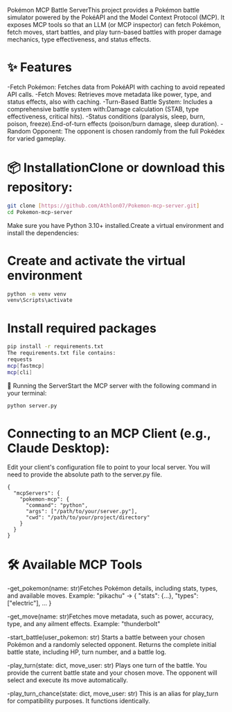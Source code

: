 Pokémon MCP Battle ServerThis project provides a Pokémon battle simulator powered by the PokéAPI and the Model Context Protocol (MCP). It exposes MCP tools so that an LLM (or MCP inspector) can fetch Pokémon, fetch moves, start battles, and play turn-based battles with proper damage mechanics, type effectiveness, and status effects.

# ✨ Features
-Fetch Pokémon: Fetches data from PokéAPI with caching to avoid repeated API calls.
-Fetch Moves: Retrieves move metadata like power, type, and status effects, also with caching.
-Turn-Based Battle System: Includes a comprehensive battle system with:Damage calculation (STAB, type effectiveness, critical hits).
-Status conditions (paralysis, sleep, burn, poison, freeze).End-of-turn effects (poison/burn damage, sleep duration).
-Random Opponent: The opponent is chosen randomly from the full Pokédex for varied gameplay.

# 📦 InstallationClone or download this repository:
```bash
git clone [https://github.com/Athlon07/Pokemon-mcp-server.git]
cd Pokemon-mcp-server
```
Make sure you have Python 3.10+ installed.Create a virtual environment and install the dependencies:

# Create and activate the virtual environment
```bash
python -m venv venv
venv\Scripts\activate
```
# Install required packages
```bash
pip install -r requirements.txt
The requirements.txt file contains:
requests
mcp[fastmcp]
mcp[cli]
```
🚀 Running the ServerStart the MCP server with the following command in your terminal:
```bash
python server.py
```
# Connecting to an MCP Client (e.g., Claude Desktop):
Edit your client's configuration file to point to your local server. You will need to provide the absolute path to the server.py file.

```claude_desktop_config.json:
{
  "mcpServers": {
    "pokemon-mcp": {
      "command": "python",
      "args": ["/path/to/your/server.py"],
      "cwd": "/path/to/your/project/directory"
    }
  }
}
```

# 🛠️ Available MCP Tools
-get_pokemon(name: str)Fetches Pokémon details, including stats, types, and available moves.
Example: "pikachu" → { "stats": {...}, "types": ["electric"], ... }

-get_move(name: str)Fetches move metadata, such as power, accuracy, type, and any ailment effects.
Example: "thunderbolt"

-start_battle(user_pokemon: str)
Starts a battle between your chosen Pokémon and a randomly selected opponent. Returns the complete initial battle state, including HP, turn number, and a battle log.

-play_turn(state: dict, move_user: str)
Plays one turn of the battle. You provide the current battle state and your chosen move. The opponent will select and execute its move automatically.

-play_turn_chance(state: dict, move_user: str)
This is an alias for play_turn for compatibility purposes. It functions identically.
